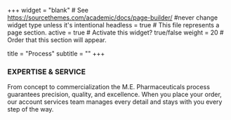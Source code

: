 +++
widget = "blank"  # See https://sourcethemes.com/academic/docs/page-builder/ #never change widget type unless it's intentional
headless = true  # This file represents a page section.
active = true  # Activate this widget? true/false
weight = 20  # Order that this section will appear.

title = "Process"
subtitle = ""
+++

**<h3>EXPERTISE & SERVICE</h3>**
<p>From concept to commercialization the M.E. Pharmaceuticals process guarantees precision, quality, and excellence. When you place your order, our account services team manages every detail and stays with you every step of the way.</p>
